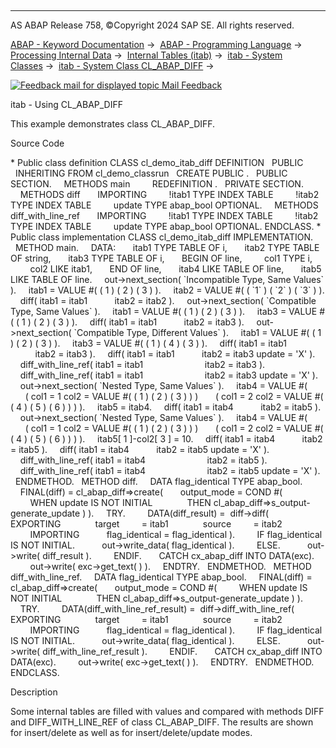   

* * *

AS ABAP Release 758, ©Copyright 2024 SAP SE. All rights reserved.

[ABAP - Keyword Documentation](https://help.sap.com/doc/abapdocu_latest_index_htm/latest/en-US/abenabap.htm) →  [ABAP - Programming Language](https://help.sap.com/doc/abapdocu_latest_index_htm/latest/en-US/abenabap_reference.htm) →  [Processing Internal Data](https://help.sap.com/doc/abapdocu_latest_index_htm/latest/en-US/abenabap_data_working.htm) →  [Internal Tables (itab)](https://help.sap.com/doc/abapdocu_latest_index_htm/latest/en-US/abenitab.htm) →  [itab - System Classes](https://help.sap.com/doc/abapdocu_latest_index_htm/latest/en-US/abenitab_system_classes.htm) →  [itab - System Class CL\_ABAP\_DIFF](https://help.sap.com/doc/abapdocu_latest_index_htm/latest/en-US/abencl_abap_diff.htm) → 

 [![](Mail.gif?object=Mail.gif "Feedback mail for displayed topic") Mail Feedback](mailto:f1_help@sap.com?subject=Feedback%20on%20ABAP%20Documentation&body=Document:%20itab%20-%20Using%20CL_ABAP_DIFF%2C%20ABENCL_ABAP_DIFF_ABEXA%2C%20758%0D%0A%0D%0AError:%0D%0A%0D%0A%0D%0A%0D%0ASuggestion%20for%20improvement:)

itab - Using CL\_ABAP\_DIFF

This example demonstrates class CL\_ABAP\_DIFF.

Source Code   

\* Public class definition
CLASS cl\_demo\_itab\_diff DEFINITION
  PUBLIC
  INHERITING FROM cl\_demo\_classrun
  CREATE PUBLIC .
  PUBLIC SECTION.
    METHODS main
        REDEFINITION .
  PRIVATE SECTION.
    METHODS diff
      IMPORTING
        !itab1 TYPE INDEX TABLE
        !itab2 TYPE INDEX TABLE
        update TYPE abap\_bool OPTIONAL.
    METHODS diff\_with\_line\_ref
      IMPORTING
        !itab1 TYPE INDEX TABLE
        !itab2 TYPE INDEX TABLE
        update TYPE abap\_bool OPTIONAL.
ENDCLASS.
\* Public class implementation
CLASS cl\_demo\_itab\_diff IMPLEMENTATION.
  METHOD main.
    DATA:
      itab1 TYPE TABLE OF i,
      itab2 TYPE TABLE OF string,
      itab3 TYPE TABLE OF i,
      BEGIN OF line,
        col1 TYPE i,
        col2 LIKE itab1,
      END OF line,
      itab4 LIKE TABLE OF line,
      itab5 LIKE TABLE OF line.
    out->next\_section( \`Incompatible Type, Same Values\` ).
    itab1 = VALUE #( ( 1 ) ( 2 ) ( 3 ) ).
    itab2 = VALUE #( ( \`1\` ) ( \`2\` ) ( \`3\` ) ).
    diff( itab1 = itab1
          itab2 = itab2 ).
    out->next\_section( \`Compatible Type, Same Values\` ).
    itab1 = VALUE #( ( 1 ) ( 2 ) ( 3 ) ).
    itab3 = VALUE #( ( 1 ) ( 2 ) ( 3 ) ).
    diff( itab1 = itab1
          itab2 = itab3 ).
    out->next\_section( \`Compatible Type, Different Values\` ).
    itab1 = VALUE #( ( 1 ) ( 2 ) ( 3 ) ).
    itab3 = VALUE #( ( 1 ) ( 4 ) ( 3 ) ).
    diff( itab1 = itab1
          itab2 = itab3 ).
    diff( itab1 = itab1
          itab2 = itab3 update = 'X' ).
    diff\_with\_line\_ref( itab1 = itab1
                        itab2 = itab3 ).
    diff\_with\_line\_ref( itab1 = itab1
                        itab2 = itab3 update = 'X' ).
    out->next\_section( \`Nested Type, Same Values\` ).
    itab4 = VALUE #(
      ( col1 = 1 col2 = VALUE #( ( 1 ) ( 2 ) ( 3 ) ) )
      ( col1 = 2 col2 = VALUE #( ( 4 ) ( 5 ) ( 6 ) ) ) ).
    itab5 = itab4.
    diff( itab1 = itab4
          itab2 = itab5 ).
    out->next\_section( \`Nested Type, Same Values\` ).
    itab4 = VALUE #(
      ( col1 = 1 col2 = VALUE #( ( 1 ) ( 2 ) ( 3 ) ) )
      ( col1 = 2 col2 = VALUE #( ( 4 ) ( 5 ) ( 6 ) ) ) ).
    itab5\[ 1 \]-col2\[ 3 \] = 10.
    diff( itab1 = itab4
          itab2 = itab5 ).
    diff( itab1 = itab4
          itab2 = itab5 update = 'X' ).
    diff\_with\_line\_ref( itab1 = itab4
                        itab2 = itab5 ).
    diff\_with\_line\_ref( itab1 = itab4
                        itab2 = itab5 update = 'X' ).
  ENDMETHOD.
  METHOD diff.
    DATA flag\_identical TYPE abap\_bool.
    FINAL(diff) = cl\_abap\_diff=>create(
      output\_mode = COND #(
        WHEN update IS NOT INITIAL
             THEN cl\_abap\_diff=>s\_output-generate\_update ) ).
    TRY.
        DATA(diff\_result) =  diff->diff(
           EXPORTING
             target         = itab1
             source         = itab2
        IMPORTING
          flag\_identical = flag\_identical ).
        IF flag\_identical IS NOT INITIAL.
          out->write\_data( flag\_identical ).
        ELSE.
          out->write( diff\_result ).
        ENDIF.
      CATCH cx\_abap\_diff INTO DATA(exc).
        out->write( exc->get\_text( ) ).
    ENDTRY.
  ENDMETHOD.
  METHOD diff\_with\_line\_ref.
    DATA flag\_identical TYPE abap\_bool.
    FINAL(diff) = cl\_abap\_diff=>create(
      output\_mode = COND #(
        WHEN update IS NOT INITIAL
             THEN cl\_abap\_diff=>s\_output-generate\_update ) ).
    TRY.
        DATA(diff\_with\_line\_ref\_result) =  diff->diff\_with\_line\_ref(
           EXPORTING
             target         = itab1
             source         = itab2
        IMPORTING
          flag\_identical = flag\_identical ).
        IF flag\_identical IS NOT INITIAL.
          out->write\_data( flag\_identical ).
        ELSE.
          out->write( diff\_with\_line\_ref\_result ).
        ENDIF.
      CATCH cx\_abap\_diff INTO DATA(exc).
        out->write( exc->get\_text( ) ).
    ENDTRY.
  ENDMETHOD.
ENDCLASS.

Description   

Some internal tables are filled with values and compared with methods DIFF and DIFF\_WITH\_LINE\_REF of class CL\_ABAP\_DIFF. The results are shown for insert/delete as well as for insert/delete/update modes.